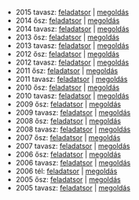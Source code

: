  - 2015 tavasz: [feladatsor](https://dari.oktatas.hu/kir/erettsegi/okev_doc/erettsegi_2015/e_fiz_15maj_fl.pdf)
              | [megoldás](https://dari.oktatas.hu/kir/erettsegi/okev_doc/erettsegi_2015/e_fiz_15maj_ut.pdf)
 - 2014 ősz: [feladatsor](https://dari.oktatas.hu/kir/erettsegi/okev_doc/erettsegi_2014/oktober/e_fiz_14okt_fl.pdf)
           | [megoldás](https://dari.oktatas.hu/kir/erettsegi/okev_doc/erettsegi_2014/oktober/e_fiz_14okt_ut.pdf)
 - 2014 tavasz: [feladatsor](https://dari.oktatas.hu/kir/erettsegi/okev_doc/erettsegi_2014/e_fiz_14maj_fl.pdf)
              | [megoldás](https://dari.oktatas.hu/kir/erettsegi/okev_doc/erettsegi_2014/e_fiz_14maj_ut.pdf)
 - 2013 ősz: [feladatsor](https://dari.oktatas.hu/kir/erettsegi/okev_doc/erettsegi_2013/oktober/e_fiz_13okt_fl.pdf)
           | [megoldás](https://dari.oktatas.hu/kir/erettsegi/okev_doc/erettsegi_2013/oktober/e_fiz_13okt_ut.pdf)
 - 2013 tavasz: [feladatsor](https://dari.oktatas.hu/kir/erettsegi/okev_doc/erettsegi_2013/e_fiz_13maj_fl.pdf)
              | [megoldás](https://dari.oktatas.hu/kir/erettsegi/okev_doc/erettsegi_2013/e_fiz_13maj_ut.pdf)
 - 2012 ősz: [feladatsor](https://dari.oktatas.hu/kir/erettsegi/okev_doc/erettsegi_2012/oktober/e_fiz_12okt_fl.pdf)
           | [megoldás](https://dari.oktatas.hu/kir/erettsegi/okev_doc/erettsegi_2012/oktober/e_fiz_12okt_ut.pdf)
 - 2012 tavasz: [feladatsor](https://dari.oktatas.hu/kir/erettsegi/okev_doc/erettsegi_2012/e_fiz_12maj_fl.pdf)
              | [megoldás](https://dari.oktatas.hu/kir/erettsegi/okev_doc/erettsegi_2012/e_fiz_12maj_ut.pdf)
 - 2011 ősz: [feladatsor](https://dari.oktatas.hu/kir/erettsegi/okev_doc/erettsegi_2011/oktober/e_fiz_11okt_fl.pdf)
           | [megoldás](https://dari.oktatas.hu/kir/erettsegi/okev_doc/erettsegi_2011/oktober/e_fiz_11okt_ut.pdf)
 - 2011 tavasz: [feladatsor](https://dari.oktatas.hu/kir/erettsegi/okev_doc/erettsegi_2011/e_fiz_11maj_fl.pdf)
              | [megoldás](https://dari.oktatas.hu/kir/erettsegi/okev_doc/erettsegi_2011/e_fiz_11maj_ut.pdf)
 - 2010 ősz: [feladatsor](https://dari.oktatas.hu/kir/erettsegi/okev_doc/erettsegi_2010/oktober/e_fiz_10okt_fl.pdf)
           | [megoldás](https://dari.oktatas.hu/kir/erettsegi/okev_doc/erettsegi_2010/oktober/e_fiz_10okt_ut.pdf)
 - 2010 tavasz: [feladatsor](https://dari.oktatas.hu/kir/erettsegi/okev_doc/erettsegi_2010/e_fiz_10maj_fl.pdf)
              | [megoldás](https://dari.oktatas.hu/kir/erettsegi/okev_doc/erettsegi_2010/e_fiz_10maj_ut.pdf)
 - 2009 ősz: [feladatsor](https://dari.oktatas.hu/kir/erettsegi/okev_doc/erettsegi_2009/oktober/e_fiz_09okt_fl.pdf)
           | [megoldás](https://dari.oktatas.hu/kir/erettsegi/okev_doc/erettsegi_2009/oktober/e_fiz_09okt_ut.pdf)
 - 2009 tavasz: [feladatsor](https://dari.oktatas.hu/kir/erettsegi/okev_doc/erettsegi_2009/e_fiz_09maj_fl.pdf)
              | [megoldás](https://dari.oktatas.hu/kir/erettsegi/okev_doc/erettsegi_2009/e_fiz_09maj_ut.pdf)
 - 2008 ősz: [feladatsor](https://dari.oktatas.hu/kir/erettsegi/okev_doc/erettsegi_2008/oktober/e_fiz_08okt_fl.pdf)
           | [megoldás](https://dari.oktatas.hu/kir/erettsegi/okev_doc/erettsegi_2008/oktober/e_fiz_08okt_ut.pdf)
 - 2008 tavasz: [feladatsor](https://dari.oktatas.hu/kir/erettsegi/okev_doc/erettsegi_2008/e_fiz_08maj_fl.pdf)
              | [megoldás](https://dari.oktatas.hu/kir/erettsegi/okev_doc/erettsegi_2008/e_fiz_08maj_ut.pdf)
 - 2007 ősz: [feladatsor](https://dari.oktatas.hu/kir/erettsegi/okev_doc/erettsegi_2007/oktober/e_fiz_07okt_fl.pdf)
           | [megoldás](https://dari.oktatas.hu/kir/erettsegi/okev_doc/erettsegi_2007/oktober/e_fiz_07okt_ut.pdf)
 - 2007 tavasz: [feladatsor](https://dari.oktatas.hu/kir/erettsegi/okev_doc/erettsegi_2007/e_fiz_07maj_fl.pdf)
              | [megoldás](https://dari.oktatas.hu/kir/erettsegi/okev_doc/erettsegi_2007/e_fiz_07maj_ut.pdf)
 - 2006 ősz: [feladatsor](https://dari.oktatas.hu/kir/erettsegi/okev_doc/erettsegi_2006/e_fiz_06okt_fl.pdf)
           | [megoldás](https://dari.oktatas.hu/kir/erettsegi/okev_doc/erettsegi_2006/e_fiz_06okt_ut.pdf)
 - 2006 tavasz: [feladatsor](https://dari.oktatas.hu/kir/erettsegi/okev_doc/erettsegi_2006/e_fiz_06maj_fl.pdf)
              | [megoldás](https://dari.oktatas.hu/kir/erettsegi/okev_doc/erettsegi_2006/e_fiz_06maj_ut.pdf)
 - 2006 tél: [feladatsor](https://dari.oktatas.hu/kir/erettsegi/okev_doc/2006_1/e_fiz_06febr_fl.pdf)
              | [megoldás](https://dari.oktatas.hu/kir/erettsegi/okev_doc/2006_1/e_fiz_06febr_ut.pdf)
 - 2005 ősz: [feladatsor](https://dari.oktatas.hu/kir/erettsegi/okev_doc/2005_osz/e_fiz_05nov_fl.pdf)
           | [megoldás](https://dari.oktatas.hu/kir/erettsegi/okev_doc/2005_osz/e_fiz_05nov_ut.pdf)
 - 2005 tavasz: [feladatsor](https://dari.oktatas.hu/kir/erettsegi/okev_doc/erettsegi_2005/e_fiz_fl.pdf)
              | [megoldás](https://dari.oktatas.hu/kir/erettsegi/okev_doc/erettsegi_2005/e_fiz_ut.pdf)
